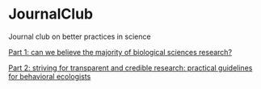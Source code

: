 # JournalClub
Journal club on better practices in science

[Part 1: can we believe the majority of biological sciences research?](https://IssieWinney.github.io/JournalClub/GoodPracticesPart1-JC.html)

[Part 2: striving for transparent and credible research: practical guidelines for behavioral ecologists](https://IssieWinney.github.io/JournalClub/GoodPracticesPart2-JC.html)
